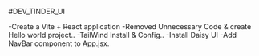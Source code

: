 #DEV_TINDER_UI

-Create a Vite + React application
-Removed Unnecessary Code & create Hello world project..
-TailWind Install &  Config..
-Install Daisy UI
-Add NavBar component to App.jsx.